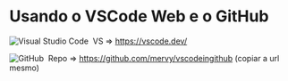 # Usando o VSCode Web e o GitHub

![Visual Studio Code](https://img.shields.io/badge/-Visual%20Studio%20Code-05122A?style=flat&logo=visual-studio-code&logoColor=007ACC)&nbsp; VS => https://vscode.dev/

![GitHub](https://img.shields.io/badge/-GitHub-05122A?style=flat&logo=github)&nbsp; Repo => https://github.com/mervy/vscodeingithub (copiar a url mesmo)
